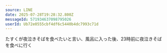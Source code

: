 ```yaml
---
source: LINE
date: 2025-07-28T19:28:32.800Z
messageId: 571934637098795026
userId: Ub72e0555cbf4df6c5440b4dc7993c71d
---
```


たすくが夜泣きそばを食べたいと言い、風呂に入った後、23時前に夜泣きそばを食べに行く